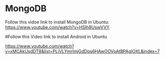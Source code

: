 # MongoDB
Follow this vidoe link to install MongoDB in Ubuntu:<br>
https://www.youtube.com/watch?v=HSIh8UswVVY

#Follow this Video link to install Android in Ubuntu<br>

https://www.youtube.com/watch?v=xMCAkUsdDT8&list=PLjVLYmrlmjGdDps6HAwOOVoAtBPAgIOXL&index=7
